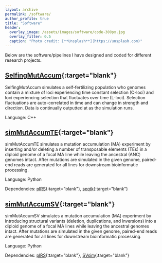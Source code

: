 ```yaml
---
layout: archive
permalink: /software/
author_profile: true
title: "Software"
header:
  overlay_image: /assets/images/software/code-300px.jpg
  overlay_filter: 0.5
  caption: "Photo credit: [**Unsplash**](https://unsplash.com)"
---
```


Below are the software/pipelines I have designed and coded for different research projects.

## [SelfingMutAccum](https://github.com/EddieKHHo/SelfingMutAccum){:target="blank"}

SelfingMutAccum simulates a self-fertilizing population who genomes contain a mixture of loci experiencing time constant selection (C-loci) and loci experiencing selection that fluctuates over time (L-loci). Selection fluctuations are auto-correlated in time and can change in strength and direction. Data is continually outputted at as the simulation runs.

Language: C++

## [simMutAccumTE](https://github.com/EddieKHHo/simMutAccumTE){:target="blank"}

simMutAccumTE simulates a mutation accumulation (MA) experiment by inserting and/or deleting a number of transposable elements (TEs) in a diploid genome of a focal MA line while leaving the ancestral (ANC) genomes intact. After mutations are simulated in the given genome,  paired-end reads are generated for all lines for downstream bioinformatic processing.

Language: Python

Dependencies: [pIRS](https://github.com/galaxy001/pirs){:target="blank"}, [seqtk](https://github.com/lh3/seqtk){:target="blank"}

## [simMutAccumSV](https://github.com/EddieKHHo/simMutAccumSV){:target="blank"}

simMutAccumSV simulates a mutation accumulation (MA) experiment by introducing structural variants (deletion, duplications, and inversions) into a diploid genome of a focal MA lines while leaving the ancestral genomes intact. After mutations are simulated in the given genome,  paired-end reads are generated for all lines for downstream bioinformatic processing.

Language: Python

Dependencies: [pIRS](https://github.com/galaxy001/pirs){:target="blank"}, [SVsim](https://github.com/GregoryFaust/SVsim){:target="blank"}

